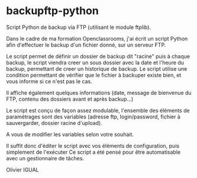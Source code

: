 # backupftp-python
Script Python de backup via FTP (utilisant le module ftplib).

Dans le cadre de ma formation Openclassrooms, j'ai écrit un script Python afin d'effectuer le backup d'un fichier donné, sur un serveur FTP.

Le script permet de définir un dossier de backup dit "racine" puis à chaque backup, le script viendra creer un sous dossier avec la date et l'heure du backup, permettant de creer un historique de backup.
Le script utilise une condition permettant de vérifier que le fichier à backuper existe bien, et vous informe si ce n'est pas le cas.

Il affiche également quelques informations (date, message de bienvenue du FTP, contenu des dossiers avant et après backup...)

Le script est conçu de façon assez modulable, l'ensemble des éléments de paramétrages sont des variables (adresse ftp, login/password, fichier à sauvergarder, dossier racine d'upload).

A vous de modifier les variables selon votre souhait.

Il suffit donc d'éditer le script avec vos éléments de configuration, puis simplement de l'exécuter
Ce script a été pensé pour être automatisable avec un gestionnaire de tâches.

Olivier IGUAL
